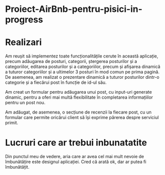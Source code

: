 # Proiect-AirBnb-pentru-pisici-in-progress


# Realizari

Am reușit să implementez toate funcționalitățile cerute în această aplicație, precum adăugarea de posturi, categorii, ștergerea posturilor și a categoriilor, editarea posturilor și a categoriilor, precum și afișarea dinamică a tuturor categoriilor și a ultimelor 3 posturi în mod comun pe prima pagină. De asemenea, am realizat o prezentare dinamică a tuturor posturilor dintr-o categorie și a fiecărui post în funcție de id-ul său. 

Am creat un formular pentru adăugarea unui post, cu input-uri generate dinamic, pentru a oferi mai multă flexibilitate în completarea informațiilor pentru un post nou.

Am adăugat, de asemenea, o secțiune de recenzii la fiecare post, cu un formular care permite oricărui client să își exprime părerea despre serviciul primit.


# Lucruri care ar trebui inbunatatite

Din punctul meu de vedere, aria care ar avea cel mai mult nevoie de îmbunătățire este designul aplicației. Cred că arată ok, dar ar putea fi îmbunătățit.
